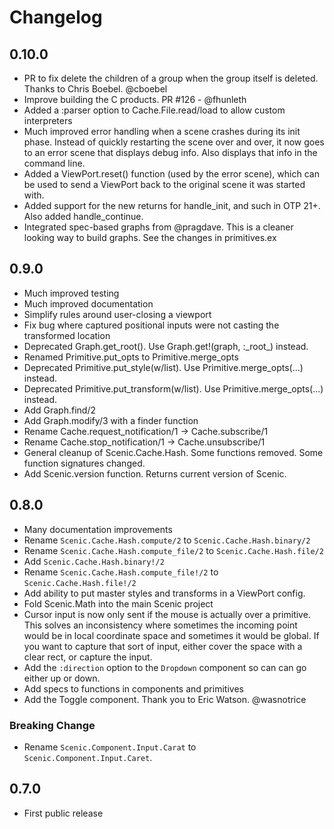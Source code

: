 # Changelog

## 0.10.0
* PR to fix delete the children of a group when the group itself is deleted. Thanks to Chris Boebel. @cboebel
* Improve building the C products. PR #126 - @fhunleth
* Added a :parser option to Cache.File.read/load to allow custom interpreters
* Much improved error handling when a scene crashes during its init phase. Instead of quickly
  restarting the scene over and over, it now goes to an error scene that displays debug info.
  Also displays that info in the command line.
* Added a ViewPort.reset() function (used by the error scene), which can be used to send
  a ViewPort back to the original scene it was started with.
* Added support for the new returns for handle_init, and such in OTP 21+. Also added handle_continue.
* Integrated spec-based graphs from @pragdave. This is a cleaner looking way to build graphs.
  See the changes in primitives.ex

## 0.9.0
* Much improved testing
* Much improved documentation
* Simplify rules around user-closing a viewport
* Fix bug where captured positional inputs were not casting the transformed location
* Deprecated Graph.get_root(). Use Graph.get!(graph, :\_root\_) instead.
* Renamed Primitive.put_opts to Primitive.merge_opts
* Deprecated Primitive.put_style(w/list). Use Primitive.merge_opts(...) instead.
* Deprecated Primitive.put_transform(w/list). Use Primitive.merge_opts(...) instead.
* Add Graph.find/2
* Add Graph.modify/3 with a finder function
* Rename Cache.request_notification/1 -> Cache.subscribe/1
* Rename Cache.stop_notification/1 -> Cache.unsubscribe/1
* General cleanup of Scenic.Cache.Hash. Some functions removed. Some function signatures changed.
* Add Scenic.version function. Returns current version of Scenic.

## 0.8.0

* Many documentation improvements
* Rename `Scenic.Cache.Hash.compute/2` to `Scenic.Cache.Hash.binary/2`
* Rename `Scenic.Cache.Hash.compute_file/2` to `Scenic.Cache.Hash.file/2`
* Add `Scenic.Cache.Hash.binary!/2`
* Rename `Scenic.Cache.Hash.compute_file!/2` to `Scenic.Cache.Hash.file!/2`
* Add ability to put master styles and transforms in a ViewPort config.
* Fold Scenic.Math into the main Scenic project
* Cursor input is now only sent if the mouse is actually over a primitive. This
  solves an inconsistency where sometimes the incoming point would be in local
  coordinate space and sometimes it would be global. If you want to capture that
  sort of input, either cover the space with a clear rect, or capture the input.
* Add the `:direction` option to the `Dropdown` component so can can go either
  up or down.
* Add specs to functions in components and primitives
* Add the Toggle component. Thank you to Eric Watson. @wasnotrice

### Breaking Change

* Rename `Scenic.Component.Input.Carat` to `Scenic.Component.Input.Caret`.

## 0.7.0

* First public release
